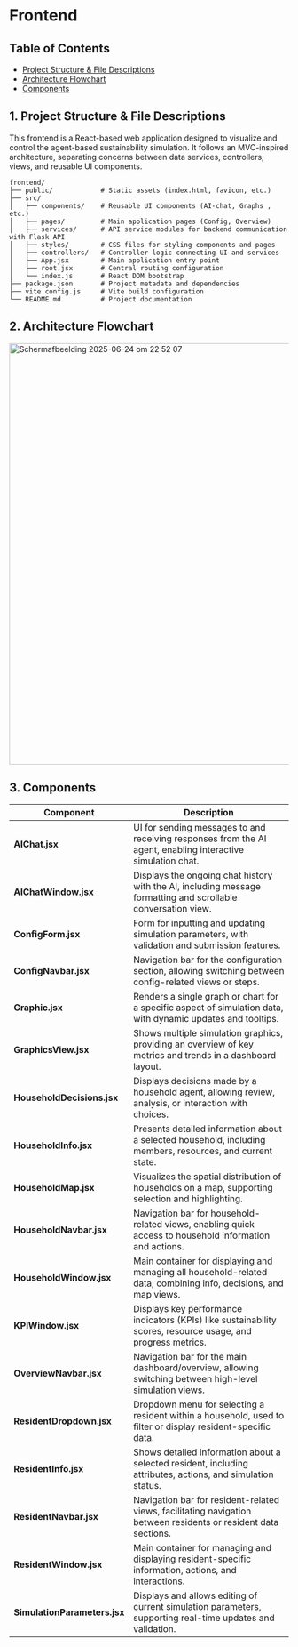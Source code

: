 # Frontend


## Table of Contents

- [Project Structure & File Descriptions](#1-project-structure--file-descriptions)
- [Architecture Flowchart](#2-architecture-flowchart)
- [Components](#3-components)

## 1. Project Structure & File Descriptions

This frontend is a React-based web application designed to visualize and control the agent-based sustainability
simulation. It follows an MVC-inspired architecture, separating concerns between data services, controllers, views, and
reusable UI components.

```
frontend/
├── public/            # Static assets (index.html, favicon, etc.)
├── src/
│   ├── components/    # Reusable UI components (AI-chat, Graphs , etc.)
│   ├── pages/         # Main application pages (Config, Overview)
│   ├── services/      # API service modules for backend communication with Flask API
│   ├── styles/        # CSS files for styling components and pages
│   ├── controllers/   # Controller logic connecting UI and services
│   ├── App.jsx        # Main application entry point
│   ├── root.jsx       # Central routing configuration
│   └── index.js       # React DOM bootstrap
├── package.json       # Project metadata and dependencies
├── vite.config.js     # Vite build configuration
└── README.md          # Project documentation
```


## 2. Architecture Flowchart
<img width="758" alt="Scherm­afbeelding 2025-06-24 om 22 52 07" src="https://github.com/user-attachments/assets/5ac96f8c-2916-455e-b7e9-ecf5f86c292c" />

## 3. Components

| Component                | Description                                                                                                    |
|--------------------------|----------------------------------------------------------------------------------------------------------------|
| **AIChat.jsx**           | UI for sending messages to and receiving responses from the AI agent, enabling interactive simulation chat.     |
| **AIChatWindow.jsx**     | Displays the ongoing chat history with the AI, including message formatting and scrollable conversation view.   |
| **ConfigForm.jsx**       | Form for inputting and updating simulation parameters, with validation and submission features.                 |
| **ConfigNavbar.jsx**     | Navigation bar for the configuration section, allowing switching between config-related views or steps.         |
| **Graphic.jsx**          | Renders a single graph or chart for a specific aspect of simulation data, with dynamic updates and tooltips.    |
| **GraphicsView.jsx**     | Shows multiple simulation graphics, providing an overview of key metrics and trends in a dashboard layout.      |
| **HouseholdDecisions.jsx** | Displays decisions made by a household agent, allowing review, analysis, or interaction with choices.         |
| **HouseholdInfo.jsx**    | Presents detailed information about a selected household, including members, resources, and current state.      |
| **HouseholdMap.jsx**     | Visualizes the spatial distribution of households on a map, supporting selection and highlighting.              |
| **HouseholdNavbar.jsx**  | Navigation bar for household-related views, enabling quick access to household information and actions.         |
| **HouseholdWindow.jsx**  | Main container for displaying and managing all household-related data, combining info, decisions, and map views.|
| **KPIWindow.jsx**        | Displays key performance indicators (KPIs) like sustainability scores, resource usage, and progress metrics.    |
| **OverviewNavbar.jsx**   | Navigation bar for the main dashboard/overview, allowing switching between high-level simulation views.         |
| **ResidentDropdown.jsx** | Dropdown menu for selecting a resident within a household, used to filter or display resident-specific data.    |
| **ResidentInfo.jsx**     | Shows detailed information about a selected resident, including attributes, actions, and simulation status.     |
| **ResidentNavbar.jsx**   | Navigation bar for resident-related views, facilitating navigation between residents or resident data sections. |
| **ResidentWindow.jsx**   | Main container for managing and displaying resident-specific information, actions, and interactions.            |
| **SimulationParameters.jsx** | Displays and allows editing of current simulation parameters, supporting real-time updates and validation.   |